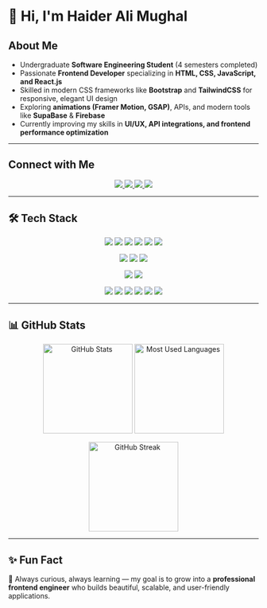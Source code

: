 # 👋 Hi, I'm Haider Ali Mughal

##  About Me  
-  Undergraduate **Software Engineering Student** (4 semesters completed)  
-  Passionate **Frontend Developer** specializing in **HTML, CSS, JavaScript, and React.js**  
-  Skilled in modern CSS frameworks like **Bootstrap** and **TailwindCSS** for responsive, elegant UI design  
-  Exploring **animations (Framer Motion, GSAP)**, APIs, and modern tools like **SupaBase** & **Firebase**  
-  Currently improving my skills in **UI/UX, API integrations, and frontend performance optimization**  

---

##  Connect with Me  

<p align="center">
  <a href="https://www.linkedin.com/in/haider-ali-mughal-6a495737b/">
    <img src="https://img.shields.io/badge/LinkedIn-%230077B5.svg?&style=for-the-badge&logo=linkedin&logoColor=white" />
  </a>
  <a href="https://www.instagram.com/itx_mughal934/">
    <img src="https://img.shields.io/badge/Instagram-%23E4405F.svg?&style=for-the-badge&logo=instagram&logoColor=white" />
  </a>
  <a href="https://github.com/haidermughal934">
    <img src="https://img.shields.io/badge/GitHub-%23121011.svg?&style=for-the-badge&logo=github&logoColor=white" />
  </a>
  <a href="mailto:alihaiderbop934@gmail.com">
    <img src="https://img.shields.io/badge/Email-D14836?&style=for-the-badge&logo=gmail&logoColor=white" />
  </a>
</p>

---

## 🛠️ Tech Stack  

<p align="center">
  <!-- Core Frontend -->
  <img src="https://img.shields.io/badge/html5-%23E34F26.svg?&style=for-the-badge&logo=html5&logoColor=white" />
  <img src="https://img.shields.io/badge/css3-%231572B6.svg?&style=for-the-badge&logo=css3&logoColor=white" />
  <img src="https://img.shields.io/badge/javascript-%23323330.svg?&style=for-the-badge&logo=javascript&logoColor=%23F7DF1E" />
  <img src="https://img.shields.io/badge/react-%2320232a.svg?&style=for-the-badge&logo=react&logoColor=%2361DAFB" />
  <img src="https://img.shields.io/badge/bootstrap-%23563D7C.svg?&style=for-the-badge&logo=bootstrap&logoColor=white" />
  <img src="https://img.shields.io/badge/tailwindcss-%2338B2AC.svg?&style=for-the-badge&logo=tailwind-css&logoColor=white" />
</p>

<p align="center">
  <!-- Animations & APIs -->
  <img src="https://img.shields.io/badge/framer%20motion-%23000000.svg?&style=for-the-badge&logo=framer&logoColor=white" />
  <img src="https://img.shields.io/badge/GSAP-%2388CE02.svg?&style=for-the-badge&logo=greensock&logoColor=black" />
  <img src="https://img.shields.io/badge/APIs-%2302569B.svg?&style=for-the-badge&logo=fastapi&logoColor=white" />
</p>

<p align="center">
  <!-- Databases & Backend -->
  <img src="https://img.shields.io/badge/supabase-3ECF8E?&style=for-the-badge&logo=supabase&logoColor=white" />
  <img src="https://img.shields.io/badge/firebase-%23039BE5.svg?&style=for-the-badge&logo=firebase" />
</p>

<p align="center">
  <!-- Tools -->
  <img src="https://img.shields.io/badge/git-%23F05033.svg?&style=for-the-badge&logo=git&logoColor=white" />
  <img src="https://img.shields.io/badge/github-%23121011.svg?&style=for-the-badge&logo=github&logoColor=white" />
  <img src="https://img.shields.io/badge/npm-%23CB3837.svg?&style=for-the-badge&logo=npm&logoColor=white" />
  <img src="https://img.shields.io/badge/vscode-%23007ACC.svg?&style=for-the-badge&logo=visual-studio-code&logoColor=white" />
  <img src="https://img.shields.io/badge/figma-%23F24E1E.svg?&style=for-the-badge&logo=figma&logoColor=white" />
  <img src="https://img.shields.io/badge/fontawesome-%23339AF0.svg?&style=for-the-badge&logo=fontawesome&logoColor=white" />
</p>

---

## 📊 GitHub Stats  

<p align="center">
  <img src="https://github-readme-stats.vercel.app/api?username=haidermughal934&show_icons=true&theme=tokyonight" alt="GitHub Stats" height="180" />
  <img src="https://github-readme-stats.vercel.app/api/top-langs/?username=haidermughal934&layout=compact&theme=tokyonight" alt="Most Used Languages" height="180" />
</p>

<p align="center">
  <img src="https://github-readme-streak-stats.herokuapp.com/?user=haidermughal934&theme=tokyonight&hide_border=false" alt="GitHub Streak" height="180" />
</p>

---

## ✨ Fun Fact  
🌱 Always curious, always learning — my goal is to grow into a **professional frontend engineer** who builds beautiful, scalable, and user-friendly applications.  
